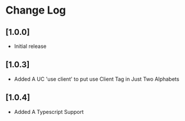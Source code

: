 # Change Log

## [1.0.0]

- Initial release

## [1.0.3]

- Added A UC 'use client' to put use Client Tag in Just Two Alphabets

## [1.0.4]

- Added A Typescript Support